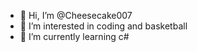- 👋 Hi, I’m @Cheesecake007
- 👀 I’m interested in coding and basketball
- 🌱 I’m currently learning c#

<!---
Cheesecake007/Cheesecake007 is a ✨ special ✨ repository because its `README.md` (this file) appears on your GitHub profile.
You can click the Preview link to take a look at your changes.
--->
